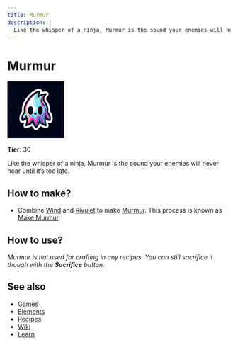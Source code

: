 ```yaml
---
title: Murmur
description: |
  Like the whisper of a ninja, Murmur is the sound your enemies will never hear until it’s too late.
---
```

# Murmur

![](../images/item.murmur.png)

**Tier**: 30

Like the whisper of a ninja, Murmur is the sound your enemies will never hear until it’s too late.

## How to make?

* Combine [Wind](/wiki/elements/wind) and [Rivulet](/wiki/elements/rivulet) to make [Murmur](/wiki/elements/murmur). This process is known as [Make Murmur](/wiki/recipes/make-murmur).

## How to use?

_Murmur is not used for crafting in any recipes. You can still sacrifice it though with the **Sacrifice** button._

## See also

* [Games](/wiki/games)
* [Elements](/wiki/elements)
* [Recipes](/wiki/recipes)
* [Wiki](/wiki/index)
* [Learn](/learn/index)